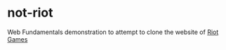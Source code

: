 # not-riot

Web Fundamentals demonstration to attempt to clone the website of [Riot Games](https://www.riotgames.com)
